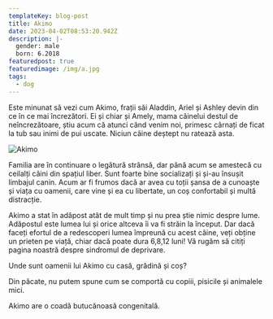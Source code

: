```yaml
---
templateKey: blog-post
title: Akimo
date: 2023-04-02T08:53:20.942Z
description: |-
  gender: male
  born: 6.2018
featuredpost: true
featuredimage: /img/a.jpg
tags:
  - dog
---
```

Este minunat să vezi cum Akimo, frații săi Aladdin, Ariel și Ashley devin din ce în ce mai încrezători. Ei și chiar și Amely, mama câinelui destul de neîncrezătoare, știu acum că atunci când venim noi, primesc cârnați de ficat la tub sau inimi de pui uscate. Niciun câine deștept nu ratează asta.

![Akimo](/img/a.jpg)

Familia are în continuare o legătură strânsă, dar până acum se amestecă cu ceilalți câini din spațiul liber. Sunt foarte bine socializați și și-au însușit limbajul canin. Acum ar fi frumos dacă ar avea cu toții șansa de a cunoaște și viața cu oamenii, care vine și ea cu libertate, un coș confortabil și multă distracție.

Akimo a stat în adăpost atât de mult timp și nu prea știe nimic despre lume. Adăpostul este lumea lui și orice altceva îi va fi străin la început. Dar dacă faceți efortul de a redescoperi lumea împreună cu acest câine, veți obține un prieten pe viață, chiar dacă poate dura 6,8,12 luni! Vă rugăm să citiți pagina noastră despre sindromul de deprivare.

Unde sunt oamenii lui Akimo cu casă, grădină și coș?

Din păcate, nu putem spune cum se comportă cu copiii, pisicile și animalele mici.

Akimo are o coadă butucănoasă congenitală.